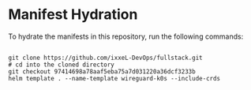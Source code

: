 
# Manifest Hydration

To hydrate the manifests in this repository, run the following commands:

```shell

git clone https://github.com/ixxeL-DevOps/fullstack.git
# cd into the cloned directory
git checkout 97414698a78aaf5eba75a7d031220a36dcf3233b
helm template . --name-template wireguard-k0s --include-crds
```